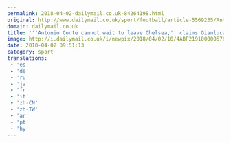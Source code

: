 ```yaml
---
permalink: 2018-04-02-dailymail.co.uk-84264198.html
original: http://www.dailymail.co.uk/sport/football/article-5569235/Antonio-Conte-wait-leave-Chelsea-claims-former-team-mate-Gianluca-Vialli.html?ITO=1490&ns_mchannel=rss&ns_campaign=1490
domain: dailymail.co.uk
title: '''Antonio Conte cannot wait to leave Chelsea,'' claims Gianluca Vialli'
image: http://i.dailymail.co.uk/i/newpix/2018/04/02/10/4ABF219100000578-0-image-a-35_1522661063510.jpg
date: 2018-04-02 09:51:13
category: sport
translations: 
 - 'es'
 - 'de'
 - 'ru'
 - 'ja'
 - 'fr'
 - 'it'
 - 'zh-CN'
 - 'zh-TW'
 - 'ar'
 - 'pt'
 - 'hy'
---
```


